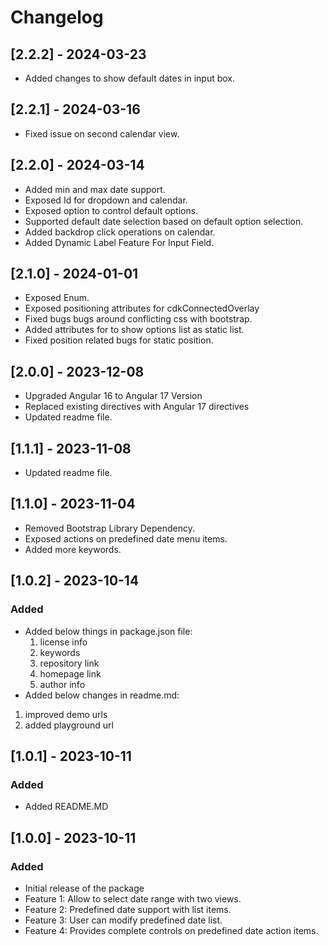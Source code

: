 # Changelog
## [2.2.2] - 2024-03-23
- Added changes to show default dates in input box.

## [2.2.1] - 2024-03-16
- Fixed issue on second calendar view.

## [2.2.0] - 2024-03-14
- Added min and max date support.
- Exposed Id for dropdown and calendar.
- Exposed option to control default options.
- Supported default date selection based on default option selection.
- Added backdrop click operations on calendar.
- Added Dynamic Label Feature For Input Field. 

## [2.1.0] - 2024-01-01
- Exposed Enum.
- Exposed positioning attributes for cdkConnectedOverlay
- Fixed bugs bugs around conflicting css with bootstrap.
- Added attributes for to show options list as static list.
- Fixed position related bugs for static position.

## [2.0.0] - 2023-12-08
- Upgraded Angular 16 to Angular 17 Version
- Replaced existing directives with Angular 17 directives
- Updated readme file.

## [1.1.1] - 2023-11-08
- Updated readme file.

## [1.1.0] - 2023-11-04

- Removed Bootstrap Library Dependency.
- Exposed actions on predefined date menu items.
- Added more keywords.

## [1.0.2] - 2023-10-14

### Added

- Added below things in package.json file:
  1.  license info
  2.  keywords
  3.  repository link
  4.  homepage link
  5.  author info
- Added below changes in readme.md:

1.  improved demo urls
2.  added playground url

## [1.0.1] - 2023-10-11

### Added

- Added README.MD

## [1.0.0] - 2023-10-11

### Added

- Initial release of the package
- Feature 1: Allow to select date range with two views.
- Feature 2: Predefined date support with list items.
- Feature 3: User can modify predefined date list.
- Feature 4: Provides complete controls on predefined date action items.
